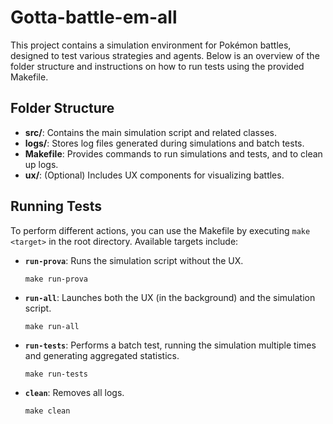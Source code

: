 # Gotta-battle-em-all

This project contains a simulation environment for Pokémon battles, designed to test various strategies and agents. Below is an overview of the folder structure and instructions on how to run tests using the provided Makefile.

## Folder Structure

- **src/**: Contains the main simulation script and related classes.
- **logs/**: Stores log files generated during simulations and batch tests.
- **Makefile**: Provides commands to run simulations and tests, and to clean up logs.
- **ux/**: (Optional) Includes UX components for visualizing battles.

## Running Tests

To perform different actions, you can use the Makefile by executing `make <target>` in the root directory. Available targets include:

- **`run-prova`**: Runs the simulation script without the UX.
  ```
  make run-prova
  ```

- **`run-all`**: Launches both the UX (in the background) and the simulation script.
  ```
  make run-all
  ```

- **`run-tests`**: Performs a batch test, running the simulation multiple times and generating aggregated statistics.
  ```
  make run-tests
  ```

- **`clean`**: Removes all logs.
  ```
  make clean
  ```

